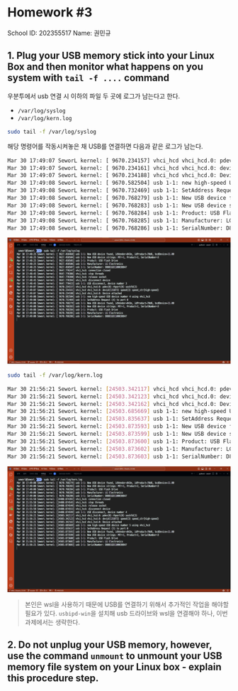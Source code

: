 # Homework #3

School ID: 202355517
Name: 권민규

## 1. Plug your USB memory stick into your Linux Box and then monitor what happens on you system with `tail -f ....` command

우분투에서 usb 연결 시 이하의 파일 두 곳에 로그가 남는다고 한다.

- `/var/log/syslog`
- `/var/log/kern.log`

```bash
sudo tail -f /var/log/syslog
```

해당 명령어를 작동시켜놓은 채 USB를 연결하면 다음과 같은 로그가 남는다.

```bash
Mar 30 17:49:07 SeworL kernel: [ 9670.234157] vhci_hcd vhci_hcd.0: pdev(0) rhport(0) sockfd(3)
Mar 30 17:49:07 SeworL kernel: [ 9670.234161] vhci_hcd vhci_hcd.0: devid(131073) speed(3) speed_str(high-speed)
Mar 30 17:49:07 SeworL kernel: [ 9670.234188] vhci_hcd vhci_hcd.0: Device attached
Mar 30 17:49:08 SeworL kernel: [ 9670.582504] usb 1-1: new high-speed USB device number 4 using vhci_hcd
Mar 30 17:49:08 SeworL kernel: [ 9670.732469] usb 1-1: SetAddress Request (4) to port 0
Mar 30 17:49:08 SeworL kernel: [ 9670.768279] usb 1-1: New USB device found, idVendor=043e, idProduct=70d6, bcdDevice=11.00
Mar 30 17:49:08 SeworL kernel: [ 9670.768283] usb 1-1: New USB device strings: Mfr=1, Product=2, SerialNumber=3
Mar 30 17:49:08 SeworL kernel: [ 9670.768284] usb 1-1: Product: USB Flash Drive
Mar 30 17:49:08 SeworL kernel: [ 9670.768285] usb 1-1: Manufacturer: LG Electronics
Mar 30 17:49:08 SeworL kernel: [ 9670.768286] usb 1-1: SerialNumber: D8881GD1100038847
```

![1-1](image.png)

```bash
sudo tail -f /var/log/kern.log
```

```bash
Mar 30 21:56:21 SeworL kernel: [24503.342117] vhci_hcd vhci_hcd.0: pdev(0) rhport(0) sockfd(3)
Mar 30 21:56:21 SeworL kernel: [24503.342123] vhci_hcd vhci_hcd.0: devid(131073) speed(3) speed_str(high-speed)
Mar 30 21:56:21 SeworL kernel: [24503.342162] vhci_hcd vhci_hcd.0: Device attached
Mar 30 21:56:21 SeworL kernel: [24503.685669] usb 1-1: new high-speed USB device number 5 using vhci_hcd
Mar 30 21:56:21 SeworL kernel: [24503.835637] usb 1-1: SetAddress Request (5) to port 0
Mar 30 21:56:21 SeworL kernel: [24503.873593] usb 1-1: New USB device found, idVendor=043e, idProduct=70d6, bcdDevice=11.00
Mar 30 21:56:21 SeworL kernel: [24503.873599] usb 1-1: New USB device strings: Mfr=1, Product=2, SerialNumber=3
Mar 30 21:56:21 SeworL kernel: [24503.873600] usb 1-1: Product: USB Flash Drive
Mar 30 21:56:21 SeworL kernel: [24503.873602] usb 1-1: Manufacturer: LG Electronics
Mar 30 21:56:21 SeworL kernel: [24503.873603] usb 1-1: SerialNumber: D8881GD1100038847
```

![1-2](image-1.png)

> 본인은 wsl을 사용하기 때문에 USB를 연결하기 위해서 추가적인 작업을 해야할 필요가 있다. `usbipd-win`을 설치해 usb 드라이브와 wsl을 연결해야 하나, 이번 과제에서는 생략한다.

## 2. Do not unplug your USB memory, however, use the command `unmount` to unmount your USB memory file system on your Linux box - explain this procedure step.